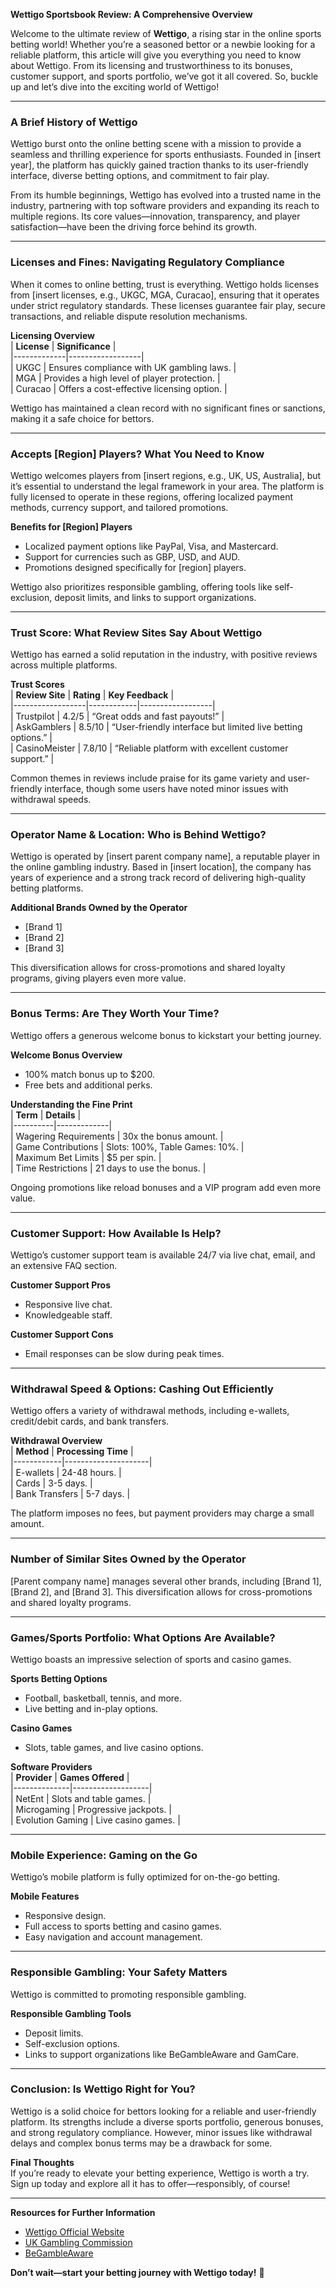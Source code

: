 **Wettigo Sportsbook Review: A Comprehensive Overview**  

Welcome to the ultimate review of **Wettigo**, a rising star in the online sports betting world! Whether you’re a seasoned bettor or a newbie looking for a reliable platform, this article will give you everything you need to know about Wettigo. From its licensing and trustworthiness to its bonuses, customer support, and sports portfolio, we’ve got it all covered. So, buckle up and let’s dive into the exciting world of Wettigo!  

---

### **A Brief History of Wettigo**  
Wettigo burst onto the online betting scene with a mission to provide a seamless and thrilling experience for sports enthusiasts. Founded in [insert year], the platform has quickly gained traction thanks to its user-friendly interface, diverse betting options, and commitment to fair play.  

From its humble beginnings, Wettigo has evolved into a trusted name in the industry, partnering with top software providers and expanding its reach to multiple regions. Its core values—innovation, transparency, and player satisfaction—have been the driving force behind its growth.  

---

### **Licenses and Fines: Navigating Regulatory Compliance**  
When it comes to online betting, trust is everything. Wettigo holds licenses from [insert licenses, e.g., UKGC, MGA, Curacao], ensuring that it operates under strict regulatory standards. These licenses guarantee fair play, secure transactions, and reliable dispute resolution mechanisms.  

**Licensing Overview**  
| **License** | **Significance** |  
|-------------|------------------|  
| UKGC | Ensures compliance with UK gambling laws. |  
| MGA | Provides a high level of player protection. |  
| Curacao | Offers a cost-effective licensing option. |  

Wettigo has maintained a clean record with no significant fines or sanctions, making it a safe choice for bettors.  

---

### **Accepts [Region] Players? What You Need to Know**  
Wettigo welcomes players from [insert regions, e.g., UK, US, Australia], but it’s essential to understand the legal framework in your area. The platform is fully licensed to operate in these regions, offering localized payment methods, currency support, and tailored promotions.  

**Benefits for [Region] Players**  
- Localized payment options like PayPal, Visa, and Mastercard.  
- Support for currencies such as GBP, USD, and AUD.  
- Promotions designed specifically for [region] players.  

Wettigo also prioritizes responsible gambling, offering tools like self-exclusion, deposit limits, and links to support organizations.  

---

### **Trust Score: What Review Sites Say About Wettigo**  
Wettigo has earned a solid reputation in the industry, with positive reviews across multiple platforms.  

**Trust Scores**  
| **Review Site** | **Rating** | **Key Feedback** |  
|------------------|------------|------------------|  
| Trustpilot | 4.2/5 | “Great odds and fast payouts!” |  
| AskGamblers | 8.5/10 | “User-friendly interface but limited live betting options.” |  
| CasinoMeister | 7.8/10 | “Reliable platform with excellent customer support.” |  

Common themes in reviews include praise for its game variety and user-friendly interface, though some users have noted minor issues with withdrawal speeds.  

---

### **Operator Name & Location: Who is Behind Wettigo?**  
Wettigo is operated by [insert parent company name], a reputable player in the online gambling industry. Based in [insert location], the company has years of experience and a strong track record of delivering high-quality betting platforms.  

**Additional Brands Owned by the Operator**  
- [Brand 1]  
- [Brand 2]  
- [Brand 3]  

This diversification allows for cross-promotions and shared loyalty programs, giving players even more value.  

---

### **Bonus Terms: Are They Worth Your Time?**  
Wettigo offers a generous welcome bonus to kickstart your betting journey.  

**Welcome Bonus Overview**  
- 100% match bonus up to $200.  
- Free bets and additional perks.  

**Understanding the Fine Print**  
| **Term** | **Details** |  
|----------|-------------|  
| Wagering Requirements | 30x the bonus amount. |  
| Game Contributions | Slots: 100%, Table Games: 10%. |  
| Maximum Bet Limits | $5 per spin. |  
| Time Restrictions | 21 days to use the bonus. |  

Ongoing promotions like reload bonuses and a VIP program add even more value.  

---

### **Customer Support: How Available Is Help?**  
Wettigo’s customer support team is available 24/7 via live chat, email, and an extensive FAQ section.  

**Customer Support Pros**  
- Responsive live chat.  
- Knowledgeable staff.  

**Customer Support Cons**  
- Email responses can be slow during peak times.  

---

### **Withdrawal Speed & Options: Cashing Out Efficiently**  
Wettigo offers a variety of withdrawal methods, including e-wallets, credit/debit cards, and bank transfers.  

**Withdrawal Overview**  
| **Method** | **Processing Time** |  
|------------|---------------------|  
| E-wallets | 24-48 hours. |  
| Cards | 3-5 days. |  
| Bank Transfers | 5-7 days. |  

The platform imposes no fees, but payment providers may charge a small amount.  

---

### **Number of Similar Sites Owned by the Operator**  
[Parent company name] manages several other brands, including [Brand 1], [Brand 2], and [Brand 3]. This diversification allows for cross-promotions and shared loyalty programs.  

---

### **Games/Sports Portfolio: What Options Are Available?**  
Wettigo boasts an impressive selection of sports and casino games.  

**Sports Betting Options**  
- Football, basketball, tennis, and more.  
- Live betting and in-play options.  

**Casino Games**  
- Slots, table games, and live casino options.  

**Software Providers**  
| **Provider** | **Games Offered** |  
|--------------|-------------------|  
| NetEnt | Slots and table games. |  
| Microgaming | Progressive jackpots. |  
| Evolution Gaming | Live casino games. |  

---

### **Mobile Experience: Gaming on the Go**  
Wettigo’s mobile platform is fully optimized for on-the-go betting.  

**Mobile Features**  
- Responsive design.  
- Full access to sports betting and casino games.  
- Easy navigation and account management.  

---

### **Responsible Gambling: Your Safety Matters**  
Wettigo is committed to promoting responsible gambling.  

**Responsible Gambling Tools**  
- Deposit limits.  
- Self-exclusion options.  
- Links to support organizations like BeGambleAware and GamCare.  

---

### **Conclusion: Is Wettigo Right for You?**  
Wettigo is a solid choice for bettors looking for a reliable and user-friendly platform. Its strengths include a diverse sports portfolio, generous bonuses, and strong regulatory compliance. However, minor issues like withdrawal delays and complex bonus terms may be a drawback for some.  

**Final Thoughts**  
If you’re ready to elevate your betting experience, Wettigo is worth a try. Sign up today and explore all it has to offer—responsibly, of course!  

---

**Resources for Further Information**  
- [Wettigo Official Website](https://m.wettigo.com)  
- [UK Gambling Commission](https://www.gamblingcommission.gov.uk)  
- [BeGambleAware](https://www.begambleaware.org)  

**Don’t wait—start your betting journey with Wettigo today!** 🚀